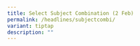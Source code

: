 ```yaml
---
title: Select Subject Combination (2 Feb)
permalink: /headlines/subjectcombi/
variant: tiptap
description: ""
---
```

